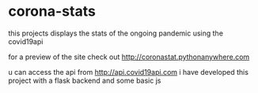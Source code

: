 # corona-stats
this projects displays the stats of the ongoing pandemic using the covid19api

for a preview of the site check out http://coronastat.pythonanywhere.com

u can access the api from http://api.covid19api.com
i have developed this project with a flask backend and some basic js 
